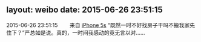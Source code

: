 layout: weibo
date: 2015-06-26 23:51:15
---
<meta name="referrer" content="no-referrer" />

2015-06-26 23:51:15  &nbsp;&nbsp;&nbsp;&nbsp;&nbsp;&nbsp; 来自 <a href="sinaweibo://customweibosource" rel="nofollow">iPhone 5s</a>
“既然一时不好找房子干吗不搬我家先住下？”严总如是说。真的，一时间我感动的竟无言以对…… ​​​
